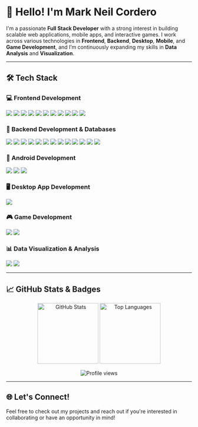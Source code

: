 # 👋 Hello! I'm Mark Neil Cordero

I'm a passionate **Full Stack Developer** with a strong interest in building scalable web applications, mobile apps, and interactive games. I work across various technologies in **Frontend**, **Backend**, **Desktop**, **Mobile**, and **Game Development**, and I’m continuously expanding my skills in **Data Analysis** and **Visualization**.

---

## 🛠️ Tech Stack

### 💻 Frontend Development
<p>
  <a href="https://developer.mozilla.org/en-US/docs/Web/HTML"><img src="https://img.shields.io/badge/HTML5-E34F26?logo=html5&logoColor=white&style=for-the-badge" /></a>
  <a href="https://developer.mozilla.org/en-US/docs/Web/CSS"><img src="https://img.shields.io/badge/CSS3-1572B6?logo=css3&logoColor=white&style=for-the-badge" /></a>
  <a href="https://developer.mozilla.org/en-US/docs/Web/JavaScript"><img src="https://img.shields.io/badge/JavaScript-F7DF1E?logo=javascript&logoColor=black&style=for-the-badge" /></a>
  <a href="https://www.typescriptlang.org/"><img src="https://img.shields.io/badge/TypeScript-3178C6?logo=typescript&logoColor=white&style=for-the-badge" /></a>
  <a href="https://getbootstrap.com/"><img src="https://img.shields.io/badge/Bootstrap-7952B3?logo=bootstrap&logoColor=white&style=for-the-badge" /></a>
  <a href="https://tailwindcss.com/"><img src="https://img.shields.io/badge/Tailwind_CSS-38B2AC?logo=tailwind-css&logoColor=white&style=for-the-badge" /></a>
  <a href="https://jquery.com/"><img src="https://img.shields.io/badge/jQuery-0769AD?logo=jquery&logoColor=white&style=for-the-badge" /></a>
  <a href="https://reactjs.org/"><img src="https://img.shields.io/badge/React-61DAFB?logo=react&logoColor=black&style=for-the-badge" /></a>
  <a href="https://vuejs.org/"><img src="https://img.shields.io/badge/Vue.js-4FC08D?logo=vue.js&logoColor=white&style=for-the-badge" /></a>
  <a href="https://nextjs.org/"><img src="https://img.shields.io/badge/Next.js-000000?logo=next.js&logoColor=white&style=for-the-badge" /></a>
  <a href="https://nuxt.com/"><img src="https://img.shields.io/badge/Nuxt.js-00DC82?logo=nuxt.js&logoColor=white&style=for-the-badge" /></a>
</p>

### 🧠 Backend Development & Databases
<p>
  <a href="https://www.php.net/"><img src="https://img.shields.io/badge/PHP-777BB4?logo=php&logoColor=white&style=for-the-badge" /></a>
  <a href="https://www.mysql.com/"><img src="https://img.shields.io/badge/MySQL-4479A1?logo=mysql&logoColor=white&style=for-the-badge" /></a>
  <a href="https://www.sqlite.org/"><img src="https://img.shields.io/badge/SQLite-003B57?logo=sqlite&logoColor=white&style=for-the-badge" /></a>
  <a href="https://firebase.google.com/"><img src="https://img.shields.io/badge/Firebase-FFCA28?logo=firebase&logoColor=black&style=for-the-badge" /></a>
  <a href="https://www.mongodb.com/"><img src="https://img.shields.io/badge/MongoDB-47A248?logo=mongodb&logoColor=white&style=for-the-badge" /></a>
  <a href="https://laravel.com/"><img src="https://img.shields.io/badge/Laravel-FF2D20?logo=laravel&logoColor=white&style=for-the-badge" /></a>
  <a href="https://backpackforlaravel.com/"><img src="https://img.shields.io/badge/Backpack-3C3C3C?logo=laravel&logoColor=white&style=for-the-badge" /></a>
  <a href="https://nodejs.org/"><img src="https://img.shields.io/badge/Node.js-339933?logo=node.js&logoColor=white&style=for-the-badge" /></a>
  <a href="https://expressjs.com/"><img src="https://img.shields.io/badge/Express.js-000000?logo=express&logoColor=white&style=for-the-badge" /></a>
  <a href="https://jestjs.io/"><img src="https://img.shields.io/badge/Jest-C21325?logo=jest&logoColor=white&style=for-the-badge" /></a>
  <a href="https://phpunit.de/"><img src="https://img.shields.io/badge/PHPUnit-6C7790?logo=php&logoColor=white&style=for-the-badge" /></a>
  <a href="https://hoppscotch.io/"><img src="https://img.shields.io/badge/Hoppscotch-009688?logo=hoppscotch&logoColor=white&style=for-the-badge" /></a>
  <a href="https://www.postman.com/"><img src="https://img.shields.io/badge/Postman-FF6C37?logo=postman&logoColor=white&style=for-the-badge" /></a>
</p>

### 📱 Android Development
<p>
  <a href="https://reactnative.dev/"><img src="https://img.shields.io/badge/React_Native-61DAFB?logo=react&logoColor=black&style=for-the-badge" /></a>
  <a href="https://expo.dev/"><img src="https://img.shields.io/badge/Expo_Go-000020?logo=expo&logoColor=white&style=for-the-badge" /></a>
  <a href="https://docs.expo.dev/eas/"><img src="https://img.shields.io/badge/EAS_Build-4630EB?logo=expo&logoColor=white&style=for-the-badge" /></a>
</p>

### 🖥️ Desktop App Development
<p>
  <a href="https://www.electronjs.org/"><img src="https://img.shields.io/badge/Electron-47848F?logo=electron&logoColor=white&style=for-the-badge" /></a>
</p>

### 🎮 Game Development
<p>
  <a href="https://phaser.io/"><img src="https://img.shields.io/badge/Phaser-2E3A59?logo=phaser&logoColor=white&style=for-the-badge" /></a>
  <a href="https://create.roblox.com/"><img src="https://img.shields.io/badge/Roblox_Studio-000000?logo=roblox&logoColor=white&style=for-the-badge" /></a>
</p>

### 📊 Data Visualization & Analysis
<p>
  <a href="https://www.chartjs.org/"><img src="https://img.shields.io/badge/Chart.js-FF6384?logo=chart.js&logoColor=white&style=for-the-badge" /></a>
  <a href="https://danfo.jsdata.org/"><img src="https://img.shields.io/badge/Danfo.js-222222?logo=data:image/svg+xml;base64,PHN2ZyBmaWxsPSJ3aGl0ZSIgdmVyc2lvbj0iMSIgaGVpZ2h0PSIxNiIgd2lkdGg9IjE2IiB4bWxucz0iaHR0cDovL3d3dy53My5vcmcvMjAwMC9zdmciPjxjaXJjbGUgY3g9IjgiIGN5PSI4IiByPSI4IiBmaWxsPSIjMjk3YmZlIi8+PC9zdmc+&style=for-the-badge" /></a>
</p>

---

## 📈 GitHub Stats & Badges

<p align="center">
  <img src="https://github-readme-stats.vercel.app/api?username=markneilcordero&show_icons=true&theme=react" alt="GitHub Stats" height="165" />
  <img src="https://github-readme-stats.vercel.app/api/top-langs/?username=markneilcordero&layout=compact&theme=react" alt="Top Languages" height="165" />
</p>

<p align="center">
  <img src="https://komarev.com/ghpvc/?username=markneilcordero&label=Profile%20views&color=0e75b6&style=flat" alt="Profile views" />
</p>

---

## 🌐 Let's Connect!

Feel free to check out my projects and reach out if you're interested in collaborating or have an opportunity in mind!

